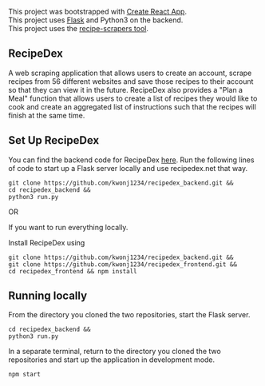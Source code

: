 This project was bootstrapped with [Create React App](https://github.com/facebook/create-react-app). <br/>
This project uses [Flask](https://flask.palletsprojects.com/en/1.1.x/installation/#installation) and Python3 on the backend. <br/>
This project uses the [recipe-scrapers tool](https://github.com/hhursev/recipe-scrapers).

## RecipeDex
A web scraping application that allows users to create an account, scrape recipes from 56 different websites and save those recipes to their account so that they can view it in the future. RecipeDex also provides a "Plan a Meal" function that allows users to create a list of recipes they would like to cook and create an aggregated list of instructions such that the recipes will finish at the same time.

## Set Up RecipeDex
You can find the backend code for RecipeDex [here](https://github.com/kwonj1234/recipedex_backend). Run the following lines of code to start up a Flask server locally and use recipedex.net that way.

    git clone https://github.com/kwonj1234/recipedex_backend.git &&
    cd recipedex_backend &&
    python3 run.py

OR

If you want to run everything locally.

Install RecipeDex using

    git clone https://github.com/kwonj1234/recipedex_backend.git &&   
    git clone https://github.com/kwonj1234/recipedex_frontend.git &&   
    cd recipedex_frontend && npm install

## Running locally
From the directory you cloned the two repositories, start the Flask server.

    cd recipedex_backend &&   
    python3 run.py

In a separate terminal, return to the directory you cloned the two repositories and start up the application in development mode.
 
    npm start